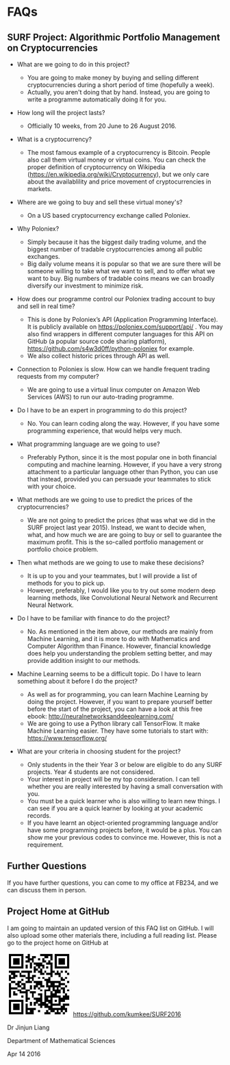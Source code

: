# FAQs
## SURF Project: Algorithmic Portfolio Management on Cryptocurrencies

* What are we going to do in this project?
  * You are going to make money by buying and selling different cryptocurrencies during a short period of time (hopefully a week).
  * Actually, you aren't doing that by hand. Instead, you are going to write a programme automatically doing it for you.

* How long will the project lasts?
  * Officially 10 weeks, from 20 June to 26 August 2016.

* What is a cryptocurrency?
  * The most famous example of a cryptocurrency is Bitcoin. People also call them virtual money or virtual coins. You can check the proper definition of cryptocurrency on Wikipedia (https://en.wikipedia.org/wiki/Cryptocurrency), but we only care about the availablility and price movement of cryptocurrencies in markets.

* Where are we going to buy and sell these virtual money's?
  * On a US based cryptocurrency exchange called Poloniex.

* Why Poloniex?
  * Simply because it has the biggest daily trading volume, and the biggest number of tradable cryptocurrencies among all public exchanges.
  * Big daily volume means it is popular so that we are sure there will be someone willing to take what we want to sell, and to offer what we want to buy. Big numbers of tradable coins means we can broadly diversify our investment to minimize risk.

* How does our programme control our Poloniex trading account to buy and sell in real time?
  * This is done by Poloniex’s API (Application Programming Interface). It is publicly available on https://poloniex.com/support/api/ . You may also find wrappers in different computer languages for this API on GitHub (a popular source code sharing platform), https://github.com/s4w3d0ff/python-poloniex for example.
  * We also collect historic prices through API as well.

* Connection to Poloniex is slow. How can we handle frequent trading requests from my computer?
  * We are going to use a virtual linux computer on Amazon Web Services (AWS) to run our auto-trading programme.

* Do I have to be an expert in programming to do this project?
  * No. You can learn coding along the way. However, if you have some programming experience, that would helps very much.

* What programming language are we going to use?
  * Preferably Python, since it is the most popular one in both financial computing and machine learning. However, if you have a very strong attachment to a particular language other than Python, you can use that instead, provided you can persuade your teammates to stick with your choice.

* What methods are we going to use to predict the prices of the cryptocurrencies?
  * We are not going to predict the prices (that was what we did in the SURF project last year 2015). Instead, we want to decide when, what, and how much we are are going to buy or sell to guarantee the maximum profit. This is the so-called portfolio management or portfolio choice problem.

* Then what methods are we going to use to make these decisions?
  * It is up to you and your teammates, but I will provide a list of methods for you to pick up. 
  * However, preferably, I would like you to try out some modern deep learning methods, like Convolutional Neural Network and Recurrent Neural Network.

* Do I have to be familiar with finance to do the project?
  * No. As mentioned in the item above, our methods are mainly from Machine Learning, and it is more to do with Mathematics and Computer Algorithm than Finance. However, financial knowledge does help you understanding the problem setting better, and may provide addition insight to our methods.

* Machine Learning seems to be a difficult topic. Do I have to learn something about it before I do the project?
  * As well as for programming, you can learn Machine Learning by doing the project. However, if you want to prepare yourself better before the start of the project, you can have a look at this free ebook: http://neuralnetworksanddeeplearning.com/
  * We are going to use a Python library call TensorFlow. It make Machine Learning easier. They have some tutorials to start with: https://www.tensorflow.org/

* What are your criteria in choosing student for the project?
  * Only students in the their Year 3 or below are eligible to do any SURF projects. Year 4 students are not considered.
  * Your interest in project will be my top consideration. I can tell whether you are really interested by having a small conversation with you.
  * You must be a quick learner who is also willing to learn new things. I can see if you are a quick learner by looking at your academic records.
  * If you have learnt an object-oriented programming language and/or have some programming projects before, it would be a plus. You can show me your previous codes to convince me. However, this is not a requirement.

## Further Questions
If you have further questions, you can come to my office at FB234, and we can discuss them in person.

## Project Home at GitHub
I am going to maintain an updated version of this FAQ list on GitHub. I will also upload some other materials there, including a full reading list. Please go to the project home on GitHub at 

![Project Home](images/qrcode_tiny.jpeg) https://github.com/kumkee/SURF2016

Dr Jinjun Liang

Department of Mathematical Sciences

Apr 14 2016


